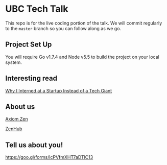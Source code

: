 # UBC Tech Talk

This repo is for the live coding portion of the talk. We will commit regularly to the `master` branch so you can follow along as we go.

## Project Set Up

You will require Go v1.7.4 and Node v5.5 to build the project on your local system.

## Interesting read
[Why I Interned at a Startup Instead of a Tech Giant](https://medium.com/code-like-a-girl/why-i-interned-at-a-startup-instead-of-a-tech-giant-the-myth-of-the-good-job-170b8e54c7d5#.pdxdlvm5n)

## About us
[Axiom Zen](https://axiomzen.co)

[ZenHub](https://zenhub.com)

## Tell us about you!
https://goo.gl/forms/lcPVfmXHT7aDTlC13